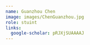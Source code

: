 ```yaml
---
name: Guanzhou Chen
image: images/ChenGuanzhou.jpg
role: stuint
links:
  google-scholar: pRJXjSUAAAAJ
---
```

